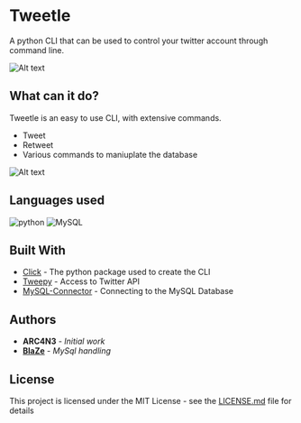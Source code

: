 # Tweetle

A python CLI that can be used to control your twitter account through command line.


![Alt text](https://media.discordapp.net/attachments/741665327271903293/822123446699032656/unknown.png?raw=true "Title")


## What can it do?

Tweetle is an easy to use CLI, with extensive commands.

* Tweet
* Retweet
* Various commands to maniuplate the database

![Alt text](https://media.discordapp.net/attachments/677389300983136259/816808336233070644/unknown.png?raw=true "Title")

## Languages used
<img src = "https://img.shields.io/badge/python%20-%236C0101.svg?style=for-the-badge&logo=python&logoColor=white" alt="python"/> <img alt="MySQL" src="https://img.shields.io/badge/mysql-%2300f.svg?&style=for-the-badge&logo=mysql&logoColor=white"/>


## Built With

* [Click](https://click.palletsprojects.com/en/7.x/) - The python package used to create the CLI
* [Tweepy](https://docs.tweepy.org/en/latest/) - Access to Twitter API
* [MySQL-Connector](https://dev.mysql.com/doc/connector-python/en/) - Connecting to the MySQL Database

## Authors

* **ARC4N3** - *Initial work* 
* [**BlaZe**](https://github.com/BlaZeSama) - *MySql handling*

## License

This project is licensed under the MIT License - see the [LICENSE.md](https://github.com/4RCAN3/Tweetle/blob/master/LICENSE) file for details


